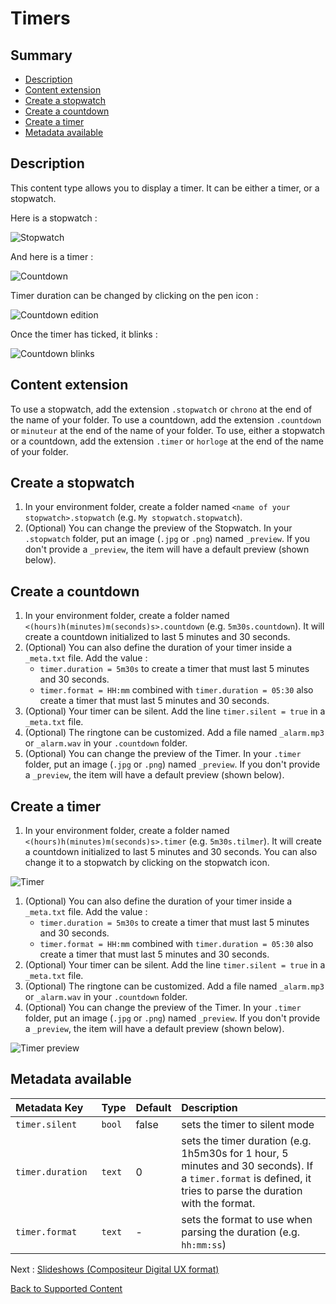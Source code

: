 # Timers

## Summary
* [Description](#description)
* [Content extension](#content-extension)
* [Create a stopwatch](#create-a-stopwatch)
* [Create a countdown](#create-a-countdown)
* [Create a timer](#create-a-timer)
* [Metadata available](#metadata-available)

## Description

This content type allows you to display a timer. It can be either a timer, or a stopwatch.

Here is a stopwatch :

![Stopwatch](../../img/content_stopwatch.jpg)

And here is a timer :

![Countdown](../../img/content_timer.jpg)

Timer duration can be changed by clicking on the pen icon :

![Countdown edition](../../img/content_timer_edit.jpg)

Once the timer has ticked, it blinks :

![Countdown blinks](../../img/content_timer_ticked.jpg)


## Content extension

To use a stopwatch, add the extension `.stopwatch` or `chrono` at the end of the name of your folder.
To use a countdown, add the extension `.countdown` or `minuteur` at the end of the name of your folder.
To use, either a stopwatch or a countdown, add the extension `.timer` or `horloge` at the end of the name of your folder.

## Create a stopwatch

1. In your environment folder, create a folder named `<name of your stopwatch>.stopwatch` (e.g. `My stopwatch.stopwatch`).
1. (Optional) You can change the preview of the Stopwatch. In your `.stopwatch` folder, put an image (`.jpg` or `.png`) named `_preview`. If you don't provide a `_preview`, the item will have a default preview (shown below).

## Create a countdown

1. In your environment folder, create a folder named `<(hours)h(minutes)m(seconds)s>.countdown` (e.g. `5m30s.countdown`). It will create a countdown initialized to last 5 minutes and 30 seconds.
1. (Optional) You can also define the duration of your timer inside a `_meta.txt` file. Add the value : 
   * `timer.duration = 5m30s` to create a timer that must last 5 minutes and 30 seconds.
   * `timer.format = HH:mm` combined with `timer.duration = 05:30` also create a timer that must last 5 minutes and 30 seconds.
1. (Optional) Your timer can be silent. Add the line `timer.silent = true` in a `_meta.txt` file.
1. (Optional) The ringtone can be customized. Add a file named `_alarm.mp3` or `_alarm.wav` in your `.countdown` folder.
1. (Optional) You can change the preview of the Timer. In your `.timer` folder, put an image (`.jpg` or `.png`) named `_preview`. If you don't provide a `_preview`, the item will have a default preview (shown below).

## Create a timer 

1. In your environment folder, create a folder named `<(hours)h(minutes)m(seconds)s>.timer` (e.g. `5m30s.tilmer`). It will create a countdown initialized to last 5 minutes and 30 seconds. You can also change it to a stopwatch by clicking on the stopwatch icon.

![Timer](../../img/content_timer2.jpg)

1. (Optional) You can also define the duration of your timer inside a `_meta.txt` file. Add the value : 
   * `timer.duration = 5m30s` to create a timer that must last 5 minutes and 30 seconds.
   * `timer.format = HH:mm` combined with `timer.duration = 05:30` also create a timer that must last 5 minutes and 30 seconds.
1. (Optional) Your timer can be silent. Add the line `timer.silent = true` in a `_meta.txt` file.
1. (Optional) The ringtone can be customized. Add a file named `_alarm.mp3` or `_alarm.wav` in your `.countdown` folder.
1. (Optional) You can change the preview of the Timer. In your `.timer` folder, put an image (`.jpg` or `.png`) named `_preview`. If you don't provide a `_preview`, the item will have a default preview (shown below).

![Timer preview](../../img/content_timer_preview.png)

## Metadata available

| Metadata Key                      | Type     | Default | Description |
|:--------------------------------- |:---------|:--------|:-|
| `timer.silent         `           | `bool`   | false   | sets the timer to silent mode |
| `timer.duration`                  | `text`   | 0       | sets the timer duration (e.g. 1h5m30s for 1 hour, 5 minutes and 30 seconds). If a `timer.format` is defined, it tries to parse the duration with the format. |
| `timer.format`                    | `text`   | -       | sets the format to use when parsing the duration (e.g. `hh:mm:ss`) |

Next : [Slideshows (Compositeur Digital UX format)](slideshows.md)

[Back to Supported Content](index.md)
